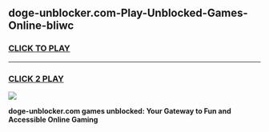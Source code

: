 
## doge-unblocker.com-Play-Unblocked-Games-Online-bliwc
<h3>
<a href="https://premium76.site?title=doge-unblocker.com&ref=25A">CLICK TO PLAY</a></h3>
<hr>

<h3>
<a href="https://premium76.site?title=doge-unblocker.com&ref=25A">CLICK 2 PLAY</a>
  
</h3>

<a href="https://premium76.site?title=doge-unblocker.com&ref=25A"><img src="https://clearcache.store/games.png"></a>


**doge-unblocker.com games unblocked: Your Gateway to Fun and Accessible Online Gaming**
